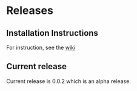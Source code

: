 # Releases

## Installation Instructions
For instruction, see the [wiki](https://github.com/fireout/keepasssequencer/wiki/1.-Installation)

## Current release
Current release is 0.0.2 which is an alpha release.
